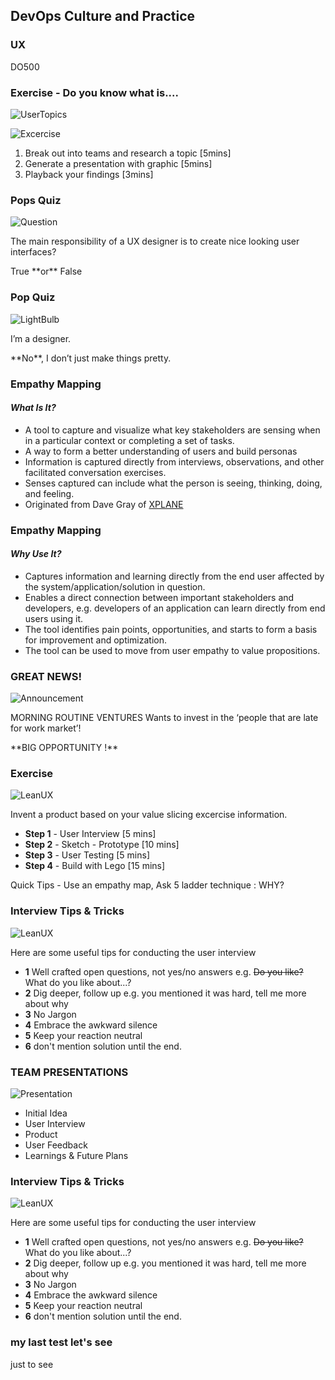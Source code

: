 <!-- .slide: data-background-image="images/RH_NewBrand_Background.png"  -->
## DevOps Culture and Practice <!-- {_class="course-title"} -->
### UX <!-- {_class="title-color"} -->
DO500 <!-- {_class="title-color"} -->



<!-- .slide: id="zzz" -->
### Exercise - Do you know what is....

![UserTopics](images/usm/ux_topics.png) <!-- {_class="" style="border:none; box-shadow:none;"} -->

![Excercise](images/exercise.png) <!-- {_class="" style="border:none; box-shadow:none; height:100px; float:left; margin-left:100px;"} -->
1. Break out into teams and research a topic [5mins]
2. Generate a presentation with graphic [5mins]
3. Playback your findings [3mins]



### Pops Quiz

![Question](images/usm/question.png) <!-- {_class="" style="border:none; box-shadow:none; height:300px; float:left;"} -->
<p align="left">The main responsibility of a UX designer is to create nice looking user interfaces?</p><!-- {_class="" style="margin-top: 120px;"} -->

<p align="left">True **or** False</p>



### Pop Quiz

![LightBulb](images/light-bulb.png) <!-- {_class="" style="border:none; box-shadow:none; height:300px; float:left;"} -->
<p align="left">I’m a designer.</p><!-- {_class="" style="margin-top: 120px;"} -->

<p align="left">**No**, I don’t just make things pretty.</p>



<!-- .slide: data-background-image="images/usm/iceberg.jpg", class="white-style" -->



### Empathy Mapping
#### _What Is It?_
* A tool to capture and visualize what key stakeholders are sensing when in a
particular context or completing a set of tasks.
* A way to form a better understanding of users and build personas
* Information is captured directly from interviews, observations, and other
facilitated conversation exercises.
* Senses captured can include what the person is seeing, thinking, doing, and feeling.
* Originated from Dave Gray of [XPLANE](http://www.xplane.com/)



### Empathy Mapping
#### _Why Use It?_
* Captures information and learning directly from the end user affected by the
system/application/solution in question.
* Enables a direct connection between important stakeholders and developers, e.g.
developers of an application can learn directly from end users using it.
* The tool identifies pain points, opportunities, and starts to form a basis for
improvement and optimization.
* The tool can be used to move from user empathy to value propositions.



<!-- .slide: data-background-image="images/usm/empathy-map.jpg", class="white-style" -->



### **GREAT NEWS!**
![Announcement](images/usm/announcement.png) <!-- {_class="" style="border:none; box-shadow:none; height:200px; float:left;"} -->

MORNING ROUTINE VENTURES <!-- {_class="" style="margin-top: 100px; text-align:left;"} -->
Wants to invest in the ‘people that are late for work market’!

<p align="left">**BIG OPPORTUNITY !** </p>



### Exercise

![LeanUX](images/usm/lean_ux.jpg) <!-- {_class="" style="border:none; box-shadow:none; height:300px; float:right;"} -->
<p align="left" width="200px">Invent a product based on your value slicing excercise information.  <!-- {_class="" style="width:500px;"} -->

* **Step 1** - User Interview [5 mins]
* **Step 2** - Sketch - Prototype [10 mins]
* **Step 3** - User Testing [5 mins]
* **Step 4** - Build with Lego [15 mins]

<p>Quick Tips - Use an empathy map, Ask 5 ladder technique : WHY?</p><!--{_class="" style="text-align:left; font-size: smaller; font-weight: 100;"} -->


### Interview Tips & Tricks

![LeanUX](images/usm/lean_ux.jpg) <!-- {_class="" style="border:none; box-shadow:none; height:300px; float:right;"} -->
<p align="left" width="200px">Here are some useful tips for conducting the user interview   <!-- {_class="" style="width:500px;"} -->

* **1** Well crafted open questions, not yes/no answers e.g. ~~Do you like?~~ What do you like about...?
* **2** Dig deeper, follow up e.g. you mentioned it was hard, tell me more about why
* **3** No Jargon
* **4** Embrace the awkward silence
* **5** Keep your reaction neutral
* **6** don't mention solution until the end.


### **TEAM PRESENTATIONS**
![Presentation](images/usm/presentation.jpg) <!-- {_class="" style="border:none; box-shadow:none; height:350px; float:left; margin-left:100px;""} -->

* Initial Idea<!-- {_class="" style="margin-top: 120px; text-align:left;"} -->
* User Interview
* Product
* User Feedback
* Learnings & Future Plans



### Interview Tips & Tricks

![LeanUX](images/usm/lean_ux.jpg) <!-- {_class="" style="border:none; box-shadow:none; height:300px; float:right;"} -->
<p align="left" width="200px">Here are some useful tips for conducting the user interview   <!-- {_class="" style="width:500px;"} -->

* **1** Well crafted open questions, not yes/no answers e.g. ~~Do you like?~~ What do you like about...?
* **2** Dig deeper, follow up e.g. you mentioned it was hard, tell me more about why
* **3** No Jargon
* **4** Embrace the awkward silence
* **5** Keep your reaction neutral
* **6** don't mention solution until the end.

### my last test **let's see**

<p> just to see
